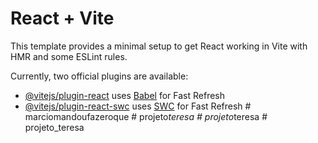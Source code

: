 # React + Vite

This template provides a minimal setup to get React working in Vite with HMR and some ESLint rules.

Currently, two official plugins are available:

- [@vitejs/plugin-react](https://github.com/vitejs/vite-plugin-react/blob/main/packages/plugin-react/README.md) uses [Babel](https://babeljs.io/) for Fast Refresh
- [@vitejs/plugin-react-swc](https://github.com/vitejs/vite-plugin-react-swc) uses [SWC](https://swc.rs/) for Fast Refresh
#   m a r c i o m a n d o u f a z e r o q u e  
 #   p r o j e t o _ t e r e s a  
 #   p r o j e t o _ t e r e s a  
 #   p r o j e t o _ t e r e s a  
 